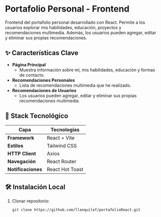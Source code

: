 # Portafolio Personal - Frontend
Frontend del portafolio personal desarrollado con React. Permite a los usuarios explorar mis habilidades, educación, proyectos y recomendaciones multimedia. Además, los usuarios pueden agregar, editar y eliminar sus propias recomendaciones.

## ✨ Características Clave
- **Página Principal**
  - Muestra información sobre mí, mis habilidades, educación y formas de contacto.
- **Recomendaciones Personales**
  - Lista de recomendaciones multimedia que he realizado.
- **Recomendaciones de Usuarios**
  - Los usuarios pueden agregar, editar y eliminar sus propias recomendaciones multimedia.

## 🚀 Stack Tecnológico
| Capa               | Tecnologías                                                                  |
|-----------------   | -----------------------------------------------------------------------------|
| **Framework**      | React + Vite                                                                 |
| **Estilos**        | Tailwind CSS                                                                 |
| **HTTP Client**    | Axios                                                                        |
| **Navegación**     | React Router                                                                 |
| **Notificaciones** | React Hot Toast                                                              |

## 🛠️ Instalación Local
1. Clonar repositorio:
   ```bash
   git clone https://github.com/llanquilef/portafolioReact.git